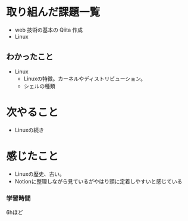 # 取り組んだ課題一覧

- web 技術の基本の Qiita 作成
- Linux

## わかったこと

- Linux
  - Linuxの特徴。カーネルやディストリビューション。
  - シェルの種類 

# 次やること

- Linuxの続き

# 感じたこと

- Linuxの歴史、古い。
- Notionに整理しながら見ているがやはり頭に定着しやすいと感じている
### 学習時間

6hほど